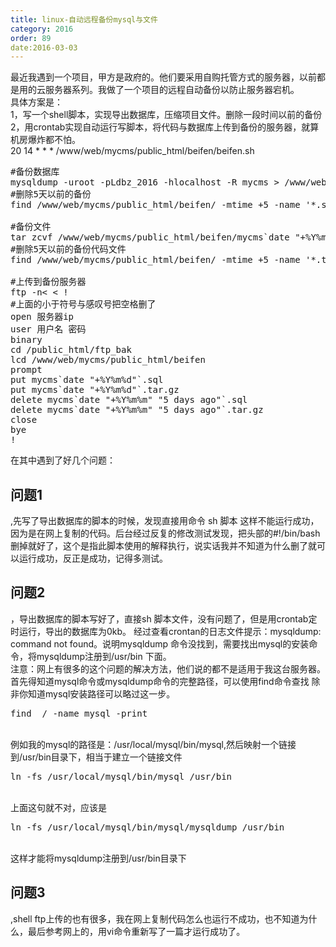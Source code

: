 ```yaml
---
title: linux-自动远程备份mysql与文件
category: 2016
order: 89
date:2016-03-03
---
```

最近我遇到一个项目，甲方是政府的。他们要采用自购托管方式的服务器，以前都是用的云服务器系列。我做了一个项目的远程自动备份以防止服务器宕机。
<br>
具体方案是： 
<br>
1，写一个shell脚本，实现导出数据库，压缩项目文件。删除一段时间以前的备份
<br>
2，用crontab实现自动运行写脚本，将代码与数据库上传到备份的服务器，就算机房爆炸都不怕。
<br>
20 14 * * * /www/web/mycms/public_html/beifen/beifen.sh
<pre class="code">
#备份数据库
mysqldump -uroot -pLdbz_2016 -hlocalhost -R mycms > /www/web/mycms/public_html/beifen/mycms`date "+%Y%m%d"`.sql
#删除5天以前的备份
find /www/web/mycms/public_html/beifen/ -mtime +5 -name '*.sql' -exec rm -rf {} \;

#备份文件
tar zcvf /www/web/mycms/public_html/beifen/mycms`date "+%Y%m%d"`.tar.gz /www/web/mycms/public_html/mycms
#删除5天以前的备份代码文件
find /www/web/mycms/public_html/beifen/ -mtime +5 -name '*.tar.gz' -exec rm -rf {} \;

#上传到备份服务器
ftp -n< < !
#上面的小于符号与感叹号把空格删了
open 服务器ip
user 用户名 密码
binary
cd /public_html/ftp_bak
lcd /www/web/mycms/public_html/beifen
prompt
put mycms`date "+%Y%m%d"`.sql
put mycms`date "+%Y%m%d"`.tar.gz
delete mycms`date "+%Y%m%m" "5 days ago"`.sql
delete mycms`date "+%Y%m%m" "5 days ago"`.tar.gz
close
bye
!
</pre>

在其中遇到了好几个问题：<br>
<h2>问题1</h2>
,先写了导出数据库的脚本的时候，发现直接用命令 sh 脚本  这样不能运行成功，因为是在网上复制的代码。后台经过反复的修改测试发现，把头部的#!/bin/bash  
删掉就好了，这个是指此脚本使用的解释执行，说实话我并不知道为什么删了就可以运行成功，反正是成功，记得多测试。
<h2>问题2</h2>
，导出数据库的脚本写好了，直接sh 脚本文件，没有问题了，但是用crontab定时运行，导出的数据库为0kb。 经过查看crontan的日志文件提示：mysqldump: command not found。说明mysqldump 命令没找到，需要找出mysql的安装命令，将mysqldump注册到/usr/bin 下面。  <br>
<font color"red">注意：</font>网上有很多的这个问题的解决方法，他们说的都不是适用于我这台服务器。
首先得知道mysql命令或mysqldump命令的完整路径，可以使用find命令查找
除非你知道mysql安装路径可以略过这一步。<br>
<pre class="code">find  / -name mysql -print</pre><br>
例如我的mysql的路径是：/usr/local/mysql/bin/mysql,然后映射一个链接到/usr/bin目录下，相当于建立一个链接文件<br>
<pre class="code">ln -fs /usr/local/mysql/bin/mysql /usr/bin</pre><br>
上面这句就不对，应该是<br>
<pre class="code">ln -fs /usr/local/mysql/bin/mysql/mysqldump /usr/bin</pre><br>
这样才能将mysqldump注册到/usr/bin目录下<br>
<h2>问题3</h2>
,shell ftp上传的也有很多，我在网上复制代码怎么也运行不成功，也不知道为什么，最后参考网上的，用vi命令重新写了一篇才运行成功了。<br>
